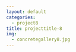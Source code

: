 ```yaml
---
layout: default
categories: 
  - project8
title: projecttitle-8
img: 
  - concretegallery8.jpg
---
```

